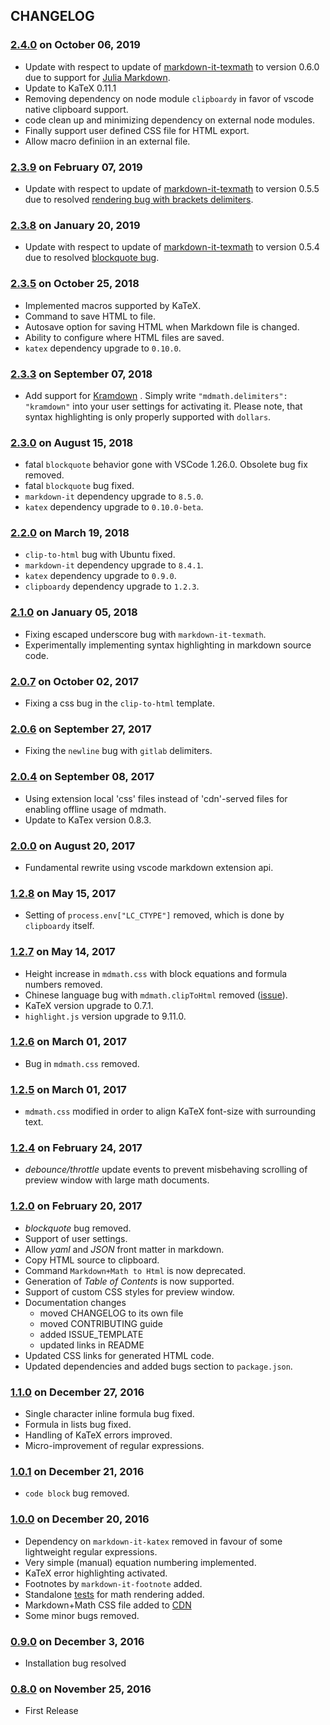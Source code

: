 ## CHANGELOG
### [2.4.0]() on October 06, 2019
* Update with respect to update of [markdown-it-texmath](https://github.com/goessner/markdown-it-texmath) to version 0.6.0 due to support for [Julia Markdown](https://docs.julialang.org/en/v1/stdlib/Markdown/).
* Update to KaTeX 0.11.1
* Removing dependency on node module `clipboardy` in favor of vscode native clipboard support.
* code clean up and minimizing dependency on external node modules.
* Finally support user defined CSS file for HTML export.
* Allow macro definiion in an external file.

### [2.3.9]() on February 07, 2019
* Update with respect to update of [markdown-it-texmath](https://github.com/goessner/markdown-it-texmath) to version 0.5.5 due to resolved  [rendering bug with brackets delimiters](https://github.com/goessner/markdown-it-texmath/issues/9).

### [2.3.8]() on January 20, 2019
* Update with respect to update of [markdown-it-texmath](https://github.com/goessner/markdown-it-texmath) to version 0.5.4 due to resolved [blockquote bug](https://github.com/goessner/mdmath/issues/50).

### [2.3.5]() on October 25, 2018
* Implemented macros supported by KaTeX.
* Command to save HTML to file.
* Autosave option for saving HTML when Markdown file is changed.
* Ability to configure where HTML files are saved.
* `katex` dependency upgrade to `0.10.0`.

###  [2.3.3]() on September 07, 2018
* Add support for [Kramdown](https://kramdown.gettalong.org/) . Simply write `"mdmath.delimiters": "kramdown"` into your user settings for activating it. Please note, that syntax highlighting is only properly supported with `dollars`.

###  [2.3.0]() on August 15, 2018
* fatal `blockquote` behavior gone with VSCode 1.26.0. Obsolete bug fix removed.
* fatal `blockquote` bug fixed.
* `markdown-it` dependency upgrade to `8.5.0`.
* `katex` dependency upgrade to `0.10.0-beta`.

###  [2.2.0]() on March 19, 2018
* `clip-to-html` bug with Ubuntu fixed.
* `markdown-it` dependency upgrade to `8.4.1`.
* `katex` dependency upgrade to `0.9.0`.
* `clipboardy` dependency upgrade to `1.2.3`.

###  [2.1.0]() on January 05, 2018
* Fixing escaped underscore bug with `markdown-it-texmath`.
* Experimentally implementing syntax highlighting in markdown source code.

###  [2.0.7]() on October 02, 2017
* Fixing a css bug in the `clip-to-html` template.

###  [2.0.6]() on September 27, 2017
* Fixing the `newline` bug with `gitlab` delimiters.

###  [2.0.4]() on September 08, 2017
* Using extension local 'css' files instead of 'cdn'-served files for enabling offline usage of mdmath. 
* Update to KaTex version 0.8.3.

###  [2.0.0]() on August 20, 2017
* Fundamental rewrite using vscode markdown extension api. 

###  [1.2.8]() on May 15, 2017
* Setting of `process.env["LC_CTYPE"]` removed, which is done by `clipboardy` itself. 

###  [1.2.7]() on May 14, 2017
* Height increase in `mdmath.css` with block equations and formula numbers removed.
* Chinese language bug with `mdmath.clipToHtml` removed ([issue](https://github.com/goessner/mdmath/issues/13#ref-commit-0e32c99)).
* KaTeX version upgrade to 0.7.1.
* `highlight.js` version upgrade to 9.11.0.

###  [1.2.6]() on March 01, 2017
* Bug in `mdmath.css` removed.

###  [1.2.5]() on March 01, 2017
* `mdmath.css` modified in order to align KaTeX font-size with surrounding text.

###  [1.2.4]() on February 24, 2017
* *debounce/throttle* update events to prevent misbehaving scrolling of preview window with large math documents.

###  [1.2.0]() on February 20, 2017
* *blockquote* bug removed.
* Support of user settings.
* Allow *yaml* and *JSON* front matter in markdown.
* Copy HTML source to clipboard.
* Command `Markdown+Math to Html` is now deprecated.
* Generation of *Table of Contents* is now supported.
* Support of custom CSS styles for preview window.
* Documentation changes
  * moved CHANGELOG to its own file
  * moved CONTRIBUTING guide
  * added ISSUE_TEMPLATE
  * updated links in README
* Updated CSS links for generated HTML code.
* Updated dependencies and added bugs section to `package.json`.

### [1.1.0](https://github.com/goessner/mdmath/compare/5329d04...fcfcbdf) on December 27, 2016

* Single character inline formula bug fixed.
* Formula in lists bug fixed.
* Handling of KaTeX errors improved.
* Micro-improvement of regular expressions.

### [1.0.1](https://github.com/goessner/mdmath/compare/d7b2f55...5329d04) on December 21, 2016

* `code block` bug removed.

### [1.0.0](https://github.com/goessner/mdmath/compare/f0eaf9b...d7b2f55) on December 20, 2016

* Dependency on `markdown-it-katex` removed in favour of some lightweight regular expressions.
* Very simple (manual) equation numbering implemented.
* KaTeX error highlighting activated.
* Footnotes by `markdown-it-footnote` added.
* Standalone [tests](http://goessner.github.io/mdmath/test/) for math rendering added.
* Markdown+Math CSS file added to [CDN](https://gitcdn.xyz/repo/goessner/mdmath/master/css/mdmath.css)
* Some minor bugs removed.

### [0.9.0](https://github.com/goessner/mdmath/compare/20e9002...f0eaf9b) on December 3, 2016

* Installation bug resolved

### [0.8.0](https://github.com/goessner/mdmath/tree/20e9002) on November 25, 2016

* First Release
